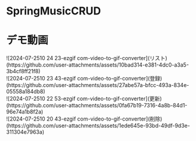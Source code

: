 # SpringMusicCRUD
<h1>デモ動画</h1>
![2024-07-2510 24 23-ezgif com-video-to-gif-converter](リスト)<br>
(https://github.com/user-attachments/assets/10bad314-e381-4dc0-a3a5-3b4cf8ff21f8)<br>
![2024-07-2510 23 43-ezgif com-video-to-gif-converter](登録)<br>
(https://github.com/user-attachments/assets/27abe57a-bfcc-493a-834e-05558a184db8)<br>
![2024-07-2510 22 53-ezgif com-video-to-gif-converter](更新)<br>
(https://github.com/user-attachments/assets/0fa67b19-7316-4a8b-84d1-96e74a1b8f2a)<br>
![2024-07-2510 20 43-ezgif com-video-to-gif-converter](削除)<br>
(https://github.com/user-attachments/assets/1ede645e-93bd-49df-9d3e-311304e7963a)<br>

